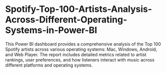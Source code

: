 # Spotify-Top-100-Artists-Analysis-Across-Different-Operating-Systems-in-Power-BI
This Power BI dashboard provides a comprehensive analysis of the Top 100 Spotify artists across various operating systems: Mac, Windows, Android, and Web Player. The report includes detailed metrics related to artist rankings, user preferences, and how listeners interact with music across different platforms and operating systems.
